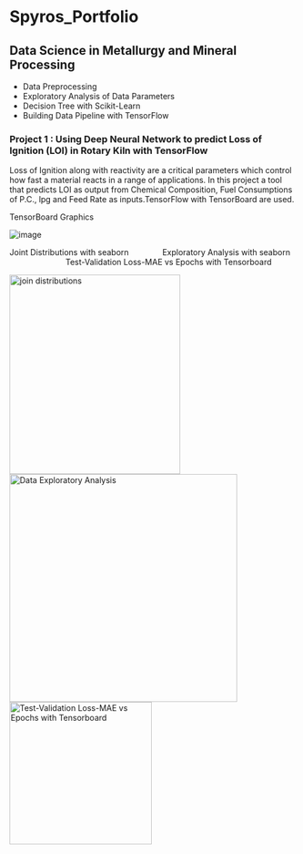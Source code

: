 
# Spyros_Portfolio

## Data Science in Metallurgy and Mineral Processing
* Data Preprocessing
* Exploratory Analysis of Data Parameters
* Decision Tree with Scikit-Learn
* Building Data Pipeline with TensorFlow

### Project 1 : Using Deep Neural Network to predict Loss of Ignition (LOI) in Rotary Kiln with TensorFlow 
  Loss of Ignition along with reactivity are a critical parameters which control how fast a material reacts in a range of applications.
  In this project   a tool that predicts LOI as output  from Chemical Composition, Fuel Consumptions of P.C., lpg and Feed Rate as inputs.TensorFlow with TensorBoard are used.  

TensorBoard Graphics
 
 ![image](https://user-images.githubusercontent.com/56194024/111066076-d6142400-84c5-11eb-8a63-cd99092393b3.png)

 

Joint Distributions with seaborn &nbsp;&nbsp;&nbsp;&nbsp;&nbsp;&nbsp;&nbsp;&nbsp;&nbsp;&nbsp;&nbsp;&nbsp;&nbsp;&nbsp;Exploratory Analysis with seaborn &nbsp;&nbsp;&nbsp;&nbsp;&nbsp;&nbsp;&nbsp;&nbsp;&nbsp;&nbsp;&nbsp;&nbsp;&nbsp;&nbsp;&nbsp;&nbsp;&nbsp;&nbsp;&nbsp;&nbsp;&nbsp;&nbsp;&nbsp;&nbsp; Test-Validation Loss-MAE vs Epochs with Tensorboard   




<p float="left">
  <img src='https://github.com/spyrgalaz/DNN_RK/blob/main/metallurgy/joint_distributions.png' width=300 height=350 title='join distributions'/>
  <img src='https://github.com/spyrgalaz/DNN_RK/blob/main/metallurgy/plot8.png' width=400 title='Data Exploratory Analysis' />
  <img src='https://github.com/spyrgalaz/DNN_RK/blob/main/metallurgy/DNN_RK_LOSS.PNG' width=250 title='Test-Validation Loss-MAE vs Epochs with Tensorboard' /> 
</p>


